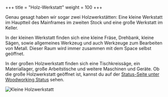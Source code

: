+++
title = "Holz-Werkstatt"
weight = 100
+++

Genau gesagt haben wir sogar zwei Holzwerkstätten: Eine kleine Werkstatt im
Hauptteil des Mainframes im zweiten Stock und eine große Werkstatt im Keller.

In der kleinen Werkstatt finden sich eine kleine Fräse, Drehbank, kleine Sägen,
sowie allgemeines Werkzeug und auch Werkzeuge zum Bearbeiten von Metall. Dieser
Raum wird immer zusammen mit dem Space selbst geöffnet.

In der großen Holzwerkstatt finden sich eine Tischkreissäge, ein Materiallager, große Arbeitstische und weitere
Maschinen und Geräte. Ob die große Holzwerkstatt geöffnet ist, kannst du auf der
[Status-Seite unter Woodworking Status](https://status.mainframe.io/) sehen.

![Kleine Holzwerkstatt](../../media/spacewalk/workshop.jpg)

